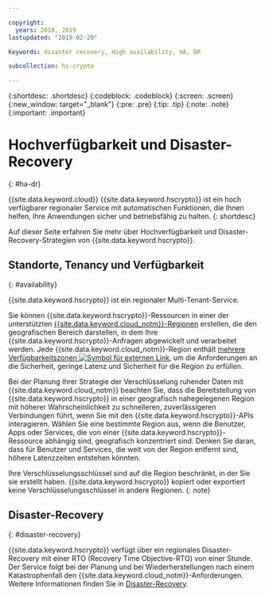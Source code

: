 ```yaml
---

copyright:
  years: 2018, 2019
lastupdated: "2019-02-20"

Keywords: disaster recovery, High availability, HA, DR

subcollection: hs-crypto

---
```


{:shortdesc: .shortdesc}
{:codeblock: .codeblock}
{:screen: .screen}
{:new_window: target="_blank"}
{:pre: .pre}
{:tip: .tip}
{:note: .note}
{:important: .important}

# Hochverfügbarkeit und Disaster-Recovery
{: #ha-dr}

{{site.data.keyword.cloud}} {{site.data.keyword.hscrypto}} ist ein hoch verfügbarer regionaler Service mit automatischen Funktionen, die Ihnen helfen, Ihre Anwendungen sicher und betriebsfähig zu halten.
{: shortdesc}

Auf dieser Seite erfahren Sie mehr über Hochverfügbarkeit und Disaster-Recovery-Strategien von {{site.data.keyword.hscrypto}}.

## Standorte, Tenancy und Verfügbarkeit
{: #availability}

{{site.data.keyword.hscrypto}} ist ein regionaler Multi-Tenant-Service.

Sie können {{site.data.keyword.hscrypto}}-Ressourcen in einer der unterstützten [{{site.data.keyword.cloud_notm}}-Regionen](/docs/services/hs-crypto/regions.html) erstellen, die den geografischen Bereich darstellen, in dem Ihre {{site.data.keyword.hscrypto}}-Anfragen abgewickelt und verarbeitet werden. Jede {{site.data.keyword.cloud_notm}}-Region enthält [mehrere Verfügbarkeitszonen ![Symbol für externen Link](../../icons/launch-glyph.svg "Symbol für externen Link")](https://www.ibm.com/blogs/bluemix/2018/06/expansion-availability-zones-global-regions/), um die Anforderungen an die Sicherheit, geringe Latenz und Sicherheit für die Region zu erfüllen.

Bei der Planung Ihrer Strategie der Verschlüsselung ruhender Daten mit {{site.data.keyword.cloud_notm}} beachten Sie, dass die Bereitstellung von {{site.data.keyword.hscrypto}} in einer geografisch nahegelegenen Region mit höherer Wahrscheinlichkeit zu schnelleren, zuverlässigeren Verbindungen führt, wenn Sie mit den {{site.data.keyword.hscrypto}}-APIs interagieren. Wählen Sie eine bestimmte Region aus, wenn die Benutzer, Apps oder Services, die von einer {{site.data.keyword.hscrypto}}-Ressource abhängig sind, geografisch konzentriert sind. Denken Sie daran, dass für Benutzer und Services, die weit von der Region entfernt sind, höhere Latenzzeiten entstehen könnten.

Ihre Verschlüsselungsschlüssel sind auf die Region beschränkt, in der Sie sie erstellt haben. {{site.data.keyword.hscrypto}} kopiert oder exportiert keine Verschlüsselungsschlüssel in andere Regionen.
{: note}

## Disaster-Recovery
{: #disaster-recovery}

{{site.data.keyword.hscrypto}} verfügt über ein regionales Disaster-Recovery mit einer RTO (Recovery Time Objective-RTO) von einer Stunde. Der Service folgt bei der Planung und bei Wiederherstellungen nach einem Katastrophenfall den {{site.data.keyword.cloud_notm}}-Anforderungen. Weitere Informationen finden Sie in [Disaster-Recovery](/docs/overview/zero_downtime.html#disaster-recovery).
